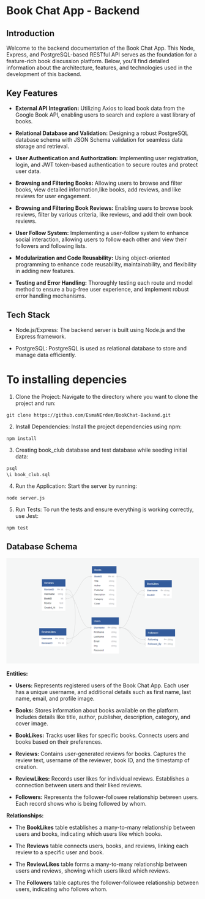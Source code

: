 # Book Chat App - Backend

## Introduction

Welcome to the backend documentation of the Book Chat App. This Node, Express, and PostgreSQL-based RESTful API serves as the foundation for a feature-rich book discussion platform. Below, you'll find detailed information about the architecture, features, and technologies used in the development of this backend.

## Key Features

- **External API Integration:** Utilizing Axios to load book data from the Google Book API, enabling users to search and explore a vast library of books.

- **Relational Database and Validation:** Designing a robust PostgreSQL database schema with JSON Schema validation for seamless data storage and retrieval.

- **User Authentication and Authorization:** Implementing user registration, login, and JWT token-based authentication to secure routes and protect user data.

- **Browsing and Filtering Books:** Allowing users to browse and filter books, view detailed information,like books, add reviews, and like reviews for user engagement.

- **Browsing and Filtering Book Reviews:** Enabling users to browse book reviews, filter by various criteria, like reviews, and add their own book reviews.

- **User Follow System:** Implementing a user-follow system to enhance social interaction, allowing users to follow each other and view their followers and following lists.

- **Modularization and Code Reusability:** Using object-oriented programming to enhance code reusability, maintainability, and flexibility in adding new features.

- **Testing and Error Handling:** Thoroughly testing each route and model method to ensure a bug-free user experience, and implement robust error handling mechanisms.

## Tech Stack

* Node.js/Express: The backend server is built using Node.js and the Express framework.

* PostgreSQL: PostgreSQL is used as relational database to store and manage data efficiently.

# To installing depencies 

1. Clone the Project: Navigate to the directory where you want to clone the project and run:

```
git clone https://github.com/EsmaNErdem/BookChat-Backend.git
```

2. Install Dependencies: Install the project dependencies using npm:

```
npm install
```

3. Creating book_club database and test database while seeding initial data:

```
psql
\i book_club.sql
```

4. Run the Application: Start the server by running:

```
node server.js
```
    
5. Run Tests: To run the tests and ensure everything is working correctly, use Jest:

```
npm test
```

## Database Schema

![Database Schema](./static/bookclub-db.png)

**Entities:**

- **Users:** Represents registered users of the Book Chat App. Each user has a unique username, and additional details such as first name, last name, email, and profile image.

- **Books:** Stores information about books available on the platform. Includes details like title, author, publisher, description, category, and cover image.

- **BookLikes:** Tracks user likes for specific books. Connects users and books based on their preferences.

- **Reviews:** Contains user-generated reviews for books. Captures the review text, username of the reviewer, book ID, and the timestamp of creation.

- **ReviewLikes:** Records user likes for individual reviews. Establishes a connection between users and their liked reviews.

- **Followers:** Represents the follower-followee relationship between users. Each record shows who is being followed by whom.

**Relationships:**

- The **BookLikes** table establishes a many-to-many relationship between users and books, indicating which users like which books.

- The **Reviews** table connects users, books, and reviews, linking each review to a specific user and book.

- The **ReviewLikes** table forms a many-to-many relationship between users and reviews, showing which users liked which reviews.

- The **Followers** table captures the follower-followee relationship between users, indicating who follows whom.